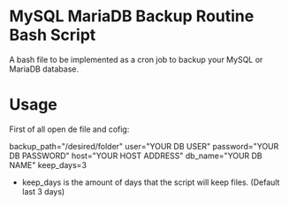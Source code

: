 # MySQL MariaDB Backup Routine Bash Script
A bash file to be implemented as a cron job to backup your MySQL or MariaDB database.

# Usage
First of all open de file and cofig:

backup_path="/desired/folder"
user="YOUR DB USER"
password="YOUR DB PASSWORD"
host="YOUR HOST ADDRESS"
db_name="YOUR DB NAME"
keep_days=3
* keep_days is the amount of days that the script will keep files. (Default last 3 days)
